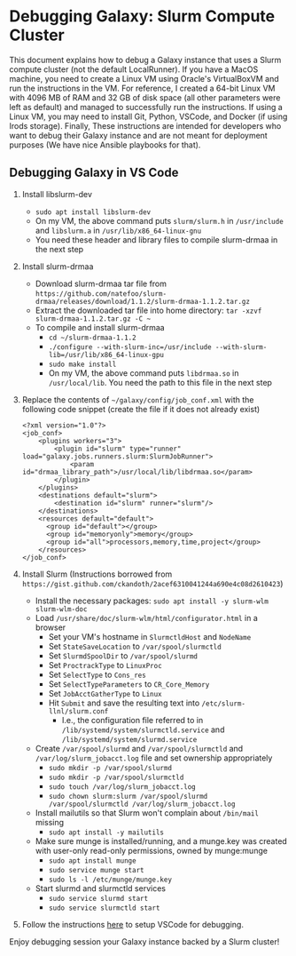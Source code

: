 
# Debugging Galaxy: Slurm Compute Cluster

This document explains how to debug a Galaxy instance that uses a Slurm compute cluster (not the
default LocalRunner). If you have a MacOS machine, you need to create a Linux VM using Oracle's 
VirtualBoxVM and run the instructions in the VM. For reference, I created a 64-bit Linux VM with 
4096 MB of RAM and 32 GB of disk space (all other parameters were left as default) and managed to 
successfully run the instructions. If using a Linux VM, you may need to install Git, Python, VSCode, 
and Docker (if using Irods storage). Finally, These instructions are intended for developers who 
want to debug their Galaxy instance and are not meant for deployment purposes (We have nice Ansible 
playbooks for that).

## Debugging Galaxy in VS Code 

1. Install libslurm-dev
    * `sudo apt install libslurm-dev`
    * On my VM, the above command puts `slurm/slurm.h` in `/usr/include` and `libslurm.a` in `/usr/lib/x86_64-linux-gnu`
    * You need these header and library files to compile slurm-drmaa in the next step

2. Install slurm-drmaa
    * Download slurm-drmaa tar file from `https://github.com/natefoo/slurm-drmaa/releases/download/1.1.2/slurm-drmaa-1.1.2.tar.gz`
    * Extract the downloaded tar file into home directory: `tar -xzvf slurm-drmaa-1.1.2.tar.gz -C ~`       
    * To compile and install slurm-drmaa
        * `cd ~/slurm-drmaa-1.1.2`
        * `./configure --with-slurm-inc=/usr/include --with-slurm-lib=/usr/lib/x86_64-linux-gpu`
        * `sudo make install`
        * On my VM, the above command puts `libdrmaa.so` in `/usr/local/lib`. You need the path to this file in the next step

3. Replace the contents of `~/galaxy/config/job_conf.xml` with the following code snippet (create the file if it does not already exist)
    ```
    <?xml version="1.0"?>
    <job_conf>
        <plugins workers="3">
            <plugin id="slurm" type="runner" load="galaxy.jobs.runners.slurm:SlurmJobRunner">
                <param id="drmaa_library_path">/usr/local/lib/libdrmaa.so</param>
            </plugin>
        </plugins>
        <destinations default="slurm">
            <destination id="slurm" runner="slurm"/>
        </destinations>
        <resources default="default">
          <group id="default"></group>
          <group id="memoryonly">memory</group>
          <group id="all">processors,memory,time,project</group>
        </resources>
    </job_conf>
    ```

4. Install Slurm (Instructions borrowed from `https://gist.github.com/ckandoth/2acef6310041244a690e4c08d2610423`)
    * Install the necessary packages: `sudo apt install -y slurm-wlm slurm-wlm-doc`
    * Load `/usr/share/doc/slurm-wlm/html/configurator.html` in a browser
        * Set your VM's hostname in `SlurmctldHost` and `NodeName`
        * Set `StateSaveLocation` to `/var/spool/slurmctld`
        * Set `SlurmdSpoolDir` to `/var/spool/slurmd`
        * Set `ProctrackType` to `LinuxProc`
        * Set `SelectType` to `Cons_res` 
        * Set `SelectTypeParameters` to `CR_Core_Memory` 
        * Set `JobAcctGatherType` to `Linux`
        * Hit `Submit` and save the resulting text into `/etc/slurm-llnl/slurm.conf`
            * I.e., the configuration file referred to in `/lib/systemd/system/slurmctld.service` and `/lib/systemd/system/slurmd.service`
    * Create `/var/spool/slurmd` and `/var/spool/slurmctld` and `/var/log/slurm_jobacct.log` file and set ownership appropriately
        * `sudo mkdir -p /var/spool/slurmd`
        * `sudo mkdir -p /var/spool/slurmctld`
        * `sudo touch /var/log/slurm_jobacct.log`
        * `sudo chown slurm:slurm /var/spool/slurmd /var/spool/slurmctld /var/log/slurm_jobacct.log`
    * Install mailutils so that Slurm won't complain about `/bin/mail` missing
        * `sudo apt install -y mailutils`
    * Make sure munge is installed/running, and a munge.key was created with user-only read-only permissions, owned by munge:munge
        * `sudo apt install munge`
        * `sudo service munge start`
        * `sudo ls -l /etc/munge/munge.key`
    * Start slurmd and slurmctld services
        * `sudo service slurmd start`
        * `sudo service slurmctld start`

5. Follow the instructions [here](./debuging_galaxy.md) to setup VSCode for debugging. 

Enjoy debugging session your Galaxy instance backed by a Slurm cluster!        
